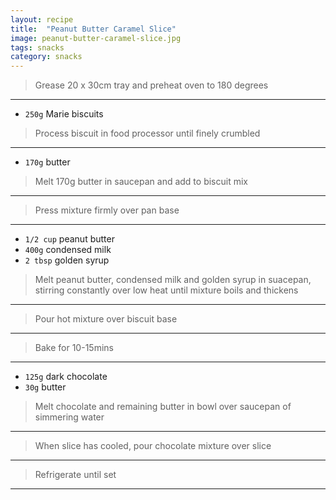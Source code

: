```yaml
---
layout: recipe
title:  "Peanut Butter Caramel Slice"
image: peanut-butter-caramel-slice.jpg
tags: snacks
category: snacks
---
```


> Grease 20 x 30cm tray and preheat oven to 180 degrees

---

*  `250g` Marie biscuits

> Process biscuit in food processor until finely crumbled

---

*  `170g` butter 

> Melt 170g butter in saucepan and add to biscuit mix

---

> Press mixture firmly over pan base

---

*  `1/2 cup` peanut butter
*  `400g` condensed milk
*  `2 tbsp` golden syrup

> Melt peanut butter, condensed milk and golden syrup in suacepan, stirring constantly over low heat until mixture boils and thickens

---

> Pour hot mixture over biscuit base

---

> Bake for 10-15mins

---

*  `125g` dark chocolate
*  `30g` butter

> Melt chocolate and remaining butter in bowl over saucepan of simmering water

---

> When slice has cooled, pour chocolate mixture over slice

---

> Refrigerate until set

---
